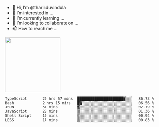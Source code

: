 - 👋 Hi, I’m @tharinduvindula
- 👀 I’m interested in ...
- 🌱 I’m currently learning ...
- 💞️ I’m looking to collaborate on ...
- 📫 How to reach me ...

<!---
tharinduvindula/tharinduvindula is a ✨ special ✨ repository because its `README.md` (this file) appears on your GitHub profile.
You can click the Preview link to take a look at your changes.
--->

<img height="180em" src="https://github-readme-stats.vercel.app/api?username=tharinduvindula&show_icons=true&hide_border=false&&count_private=true&include_all_commits=true" />


<!--START_SECTION:waka-->

```text
TypeScript       29 hrs 57 mins  █████████████████████▓░░░   86.73 %
Bash             2 hrs 15 mins   █▓░░░░░░░░░░░░░░░░░░░░░░░   06.56 %
JSON             57 mins         ▓░░░░░░░░░░░░░░░░░░░░░░░░   02.79 %
JavaScript       28 mins         ▒░░░░░░░░░░░░░░░░░░░░░░░░   01.36 %
Shell Script     19 mins         ▒░░░░░░░░░░░░░░░░░░░░░░░░   00.94 %
LESS             17 mins         ▒░░░░░░░░░░░░░░░░░░░░░░░░   00.83 %
```

<!--END_SECTION:waka-->
